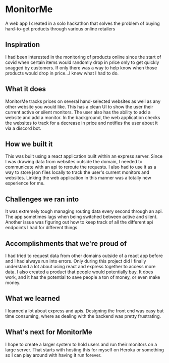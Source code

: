 # MonitorMe
A web app I created in a solo hackathon that solves the problem of buying hard-to-get products through various online retailers

## Inspiration
I had been interested in the monitoring of products online since the start of covid when certain items would randomly drop in price only to get quickly snagged by customers. If only there was a way to help know when those products would drop in price...I knew what I had to do.

## What it does
MonitorMe tracks prices on several hand-selected websites as well as any other website you would like. This has a clean UI to show the user their current active or silent monitors. The user also has the ability to add a website and add a monitor. In the background, the web application checks the websites to track for a decrease in price and notifies the user about it via a discord bot.

## How we built it
This was built using a react application built within an express server. Since I was drawing data from websites outside the domain, I needed to communicate with an api to reroute the requests. I also had to use it as a way to store json files locally to track the user's current monitors and websites. Linking the web application in this manner was a totally new experience for me.

## Challenges we ran into
It was extremely tough managing routing data every second through an api. The app sometimes lags when being switched between active and silent. Another issue was figuring out how to keep track of all the different api endpoints I had for different things.

## Accomplishments that we're proud of
I had tried to request data from other domains outside of a react app before and I had always run into errors. Only during this project did I finally understand a lot about using react and express together to access more data. I also created a product that people would potentially buy. It does work, and it has the potential to save people a ton of money, or even make money.

## What we learned
I learned a lot about express and apis. Designing the front end was easy but time consuming, where as dealing with the backend was pretty frustrating.

## What's next for MonitorMe
I hope to create a larger system to hold users and run their monitors on a large server. That starts with hosting this for myself on Heroku or something so I can play around with having it run forever.
